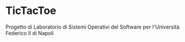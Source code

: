 # TicTacToe
Progetto di Laboratorio di Sistemi Operativi del Software per l'Università Federico II di Napoli
